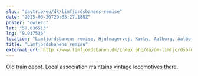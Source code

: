 ```yaml
---
slug: "daytrip/eu/dk/limfjordsbanens-remise"
date: "2025-06-26T20:05:27.188Z"
poster: "owiecc"
lat: "57.036513"
lng: "9.917536"
location: "Limfjordsbanens remise, Hjulmagervej, Kærby, Aalborg, Aalborg Municipality, North Denmark Region, 9000, Denmark"
title: "Limfjordsbanens remise"
external_url: http://www.limfjordsbanen.dk/index.php/da/om-limfjordsbanen/remisen
---
```

Old train depot. Local association maintains vintage locomotives there. 